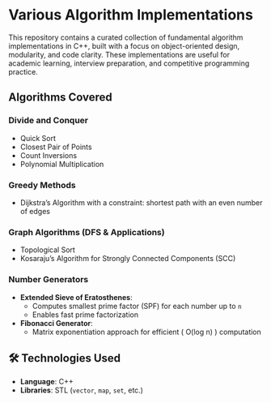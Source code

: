 # Various Algorithm Implementations

This repository contains a curated collection of fundamental algorithm implementations in C++, built with a focus on object-oriented design, modularity, and code clarity. These implementations are useful for academic learning, interview preparation, and competitive programming practice.

##  Algorithms Covered

###  Divide and Conquer
- Quick Sort
- Closest Pair of Points
- Count Inversions
- Polynomial Multiplication

###  Greedy Methods
- Dijkstra’s Algorithm with a constraint: shortest path with an even number of edges

###  Graph Algorithms (DFS & Applications)
- Topological Sort
- Kosaraju’s Algorithm for Strongly Connected Components (SCC)

###  Number Generators
- **Extended Sieve of Eratosthenes**:
  - Computes smallest prime factor (SPF) for each number up to `n`
  - Enables fast prime factorization
- **Fibonacci Generator**:
  - Matrix exponentiation approach for efficient \( O(log n) \) computation

## 🛠️ Technologies Used
- **Language**: C++
- **Libraries**: STL (`vector`, `map`, `set`, etc.)
